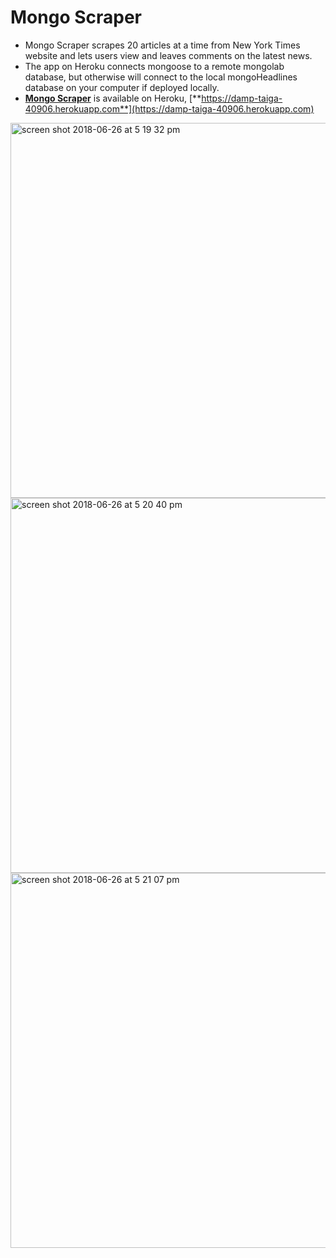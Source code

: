 # Mongo Scraper
- Mongo Scraper scrapes 20 articles at a time from New York Times website and lets users view and leaves comments on the latest news.
- The app on Heroku connects mongoose to a remote mongolab database, but otherwise will connect to the local mongoHeadlines database on your computer if deployed locally.
- [**Mongo Scraper**](https://damp-taiga-40906.herokuapp.com) is available on Heroku, [**https://damp-taiga-40906.herokuapp.com**](https://damp-taiga-40906.herokuapp.com)

<img width="600" alt="screen shot 2018-06-26 at 5 19 32 pm" src="https://user-images.githubusercontent.com/17929167/41939925-2c100956-7965-11e8-8a4a-302387be9aca.png">

<img width="600" alt="screen shot 2018-06-26 at 5 20 40 pm" src="https://user-images.githubusercontent.com/17929167/41940008-61f091d0-7965-11e8-9f82-edfbff7c7c29.png">

<img width="600" alt="screen shot 2018-06-26 at 5 21 07 pm" src="https://user-images.githubusercontent.com/17929167/41940019-6d01b996-7965-11e8-8dc5-0a882a0b29ef.png">
